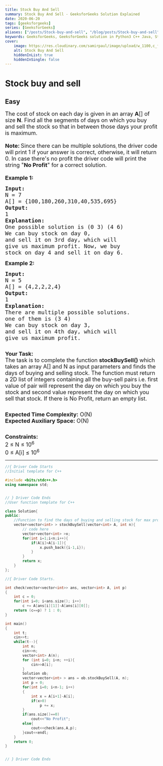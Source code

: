 ```yaml
---
title: Stock Buy And Sell
summary: Stock Buy And Sell - GeeksforGeeks Solution Explained
date: 2020-06-20
tags: [geeksforgeeks]
series: [GeeksforGeeks]
aliases: ["/posts/Stock-buy-and-sell", "/blog/posts/Stock-buy-and-sell", "/Stock-buy-and-sell", "/blog/Stock-buy-and-sell",]
keywords: GeeksforGeeks, GeeksforGeeks solution in Python3 C++ Java, Stock Buy And Sell solution
cover:
    image: https://res.cloudinary.com/samirpaul/image/upload/w_1100,c_fit,co_rgb:FFFFFF,l_text:Arial_70_bold:Stock Buy And Sell - Solution Explained/problem-solving.webp
    alt: Stock Buy And Sell
    hiddenInList: true
    hiddenInSingle: false
---
```



# Stock buy and sell
## Easy
<div class="problems_problem_content__Xm_eO"><p><span style="font-size:18px">The cost of stock on each day is given in an array <strong>A</strong>[] of size <strong>N</strong>. Find all the segments of days on which you buy and sell the stock so that in between those days your profit is maximum.<br>
<br>
<strong>Note:</strong></span>&nbsp;<span style="font-size:18px">Since there can be multiple solutions</span>, <span style="font-size:18px">the driver code will print 1 if your answer is correct, otherwise, it will return 0. In case there's no profit the driver code will print the string "<strong>No Profit</strong>" for a correct solution.<br>
<br>
<strong>Example 1:</strong></span></p>

<pre><span style="font-size:18px"><strong>Input:</strong>
N = 7
A[] = {100,180,260,310,40,535,695}
<strong>Output:</strong>
1
<strong>Explanation:
</strong>One possible solution is (0 3) (4 6)
We can buy stock on day 0,
and sell it on 3rd day, which will 
give us maximum profit. Now, we buy 
stock on day 4 and sell it on day 6.</span>
</pre>

<p><span style="font-size:18px"><strong>Example 2:</strong></span></p>

<pre><span style="font-size:18px"><strong>Input:</strong>
N = 5
A[] = {4,2,2,2,4}
<strong>Output:</strong>
1
<strong>Explanation:
</strong>There are multiple possible solutions.
one of them is (3 4)<strong>
</strong>We can buy stock on day 3,
and sell it on 4th day, which will 
give us maximum profit.</span></pre>

<p><br>
<span style="font-size:18px"><strong>Your Task:</strong><br>
The task is to complete the function <strong>stockBuySell()</strong> which takes an array A[] and N as input parameters and finds the days of buying and selling stock. The function must return a 2D list of integers containing all the buy-sell pairs i.e. first value of pair will represent the day on which you buy&nbsp;the stock and second value represent the day on which you sell that stock. If there is No Profit, return an empty list. </span></p>

<p><br>
<span style="font-size:18px"><strong>Expected Time Complexity:</strong> O(N)<br>
<strong>Expected Auxiliary Space:</strong> O(N)</span></p>

<p><br>
<span style="font-size:18px"><strong>Constraints:</strong><br>
2 ≤&nbsp;N ≤&nbsp;10<sup>6</sup><br>
0 ≤&nbsp;A[i] ≤&nbsp;10<sup>6</sup></span></p>
</div>

---




```cpp
//{ Driver Code Starts
//Initial template for C++

#include <bits/stdc++.h>
using namespace std;


// } Driver Code Ends
//User function template for C++

class Solution{
public:
    //Function to find the days of buying and selling stock for max profit.
    vector<vector<int> > stockBuySell(vector<int> A, int n){
        // code here
        vector<vector<int> >x;
        for(int i=1;i<n;i++){
            if(A[i]>A[i-1]){
                x.push_back({i-1,i});
            }
        }
        return x;
    }
};

//{ Driver Code Starts.

int check(vector<vector<int>> ans, vector<int> A, int p)
{
    int c = 0;
    for(int i=0; i<ans.size(); i++)
        c += A[ans[i][1]]-A[ans[i][0]];
    return (c==p) ? 1 : 0;
}

int main()
{   
    int t;
    cin>>t;
    while(t--){
        int n;
        cin>>n;
        vector<int> A(n);
        for (int i=0; i<n; ++i){
            cin>>A[i];
        }
        Solution ob;
        vector<vector<int> > ans = ob.stockBuySell(A, n);
        int p = 0;
        for(int i=0; i<n-1; i++)
        {
            int x = A[i+1]-A[i];
            if(x>0)
                p += x;
        }
        if(ans.size()==0)
            cout<<"No Profit";
        else{
            cout<<check(ans,A,p);
        }cout<<endl;
    }
    return 0;
}


// } Driver Code Ends
```
